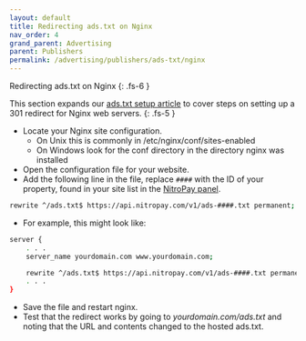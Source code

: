 ```yaml
---
layout: default
title: Redirecting ads.txt on Nginx
nav_order: 4
grand_parent: Advertising
parent: Publishers
permalink: /advertising/publishers/ads-txt/nginx
---
```


Redirecting ads.txt on Nginx
{: .fs-6 }

This section expands our [ads.txt setup article](/advertising/publishers/ads-txt) to cover steps on setting up a 301 redirect for Nginx web servers.
{: .fs-5 }

- Locate your Nginx site configuration.
  - On Unix this is commonly in /etc/nginx/conf/sites-enabled
  - On Windows look for the conf directory in the directory nginx was installed
- Open the configuration file for your website.
- Add the following line in the file, replace `####` with the ID of your property, found in your site list in the [NitroPay panel](https://panel.nitropay.com/sites).

```bash
rewrite ^/ads.txt$ https://api.nitropay.com/v1/ads-####.txt permanent;
```

- For example, this might look like:

```bash
server {
    . . .
    server_name yourdomain.com www.yourdomain.com;

    rewrite ^/ads.txt$ https://api.nitropay.com/v1/ads-####.txt permanent;
    . . .
}
```

- Save the file and restart nginx.
- Test that the redirect works by going to _yourdomain.com/ads.txt_ and noting that the URL and contents changed to the hosted ads.txt.

